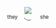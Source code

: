 <div align='center'><p><img src='https://64.media.tumblr.com/d64f5f55e6325d468c30713d53a11b45/ca97eef3152f39fb-fd/s250x400/208d1af8b8738b46b0c8ef76f3e59c1ce02c4959.pnj'

 <br><sup> they ⠀ ◟⏝  ⠀⠀she
